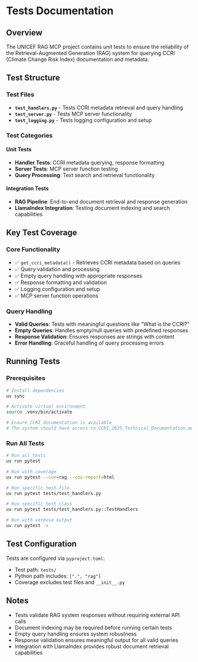 # Tests Documentation

## Overview

The UNICEF RAG MCP project contains unit tests to ensure the reliability of the Retrieval-Augmented Generation (RAG) system for querying CCRI (Climate Change Risk Index) documentation and metadata.

## Test Structure

### Test Files

- **`test_handlers.py`** - Tests CCRI metadata retrieval and query handling
- **`test_server.py`** - Tests MCP server functionality
- **`test_logging.py`** - Tests logging configuration and setup

### Test Categories

#### Unit Tests

- **Handler Tests**: CCRI metadata querying, response formatting
- **Server Tests**: MCP server function testing
- **Query Processing**: Text search and retrieval functionality

#### Integration Tests

- **RAG Pipeline**: End-to-end document retrieval and response generation
- **LlamaIndex Integration**: Testing document indexing and search capabilities

## Key Test Coverage

### Core Functionality

- ✅ `get_ccri_metadata()` - Retrieves CCRI metadata based on queries
- ✅ Query validation and processing
- ✅ Empty query handling with appropriate responses
- ✅ Response formatting and validation
- ✅ Logging configuration and setup
- ✅ MCP server function operations

### Query Handling

- **Valid Queries**: Tests with meaningful questions like "What is the CCRI?"
- **Empty Queries**: Handles empty/null queries with predefined responses
- **Response Validation**: Ensures responses are strings with content
- **Error Handling**: Graceful handling of query processing errors

## Running Tests

### Prerequisites

```bash
# Install dependencies
uv sync

# Activate virtual environment
source .venv/bin/activate

# Ensure CCRI documentation is available
# The system should have access to CCRI_2025_Technical_Documentation.md
```

### Run All Tests

```bash
# Run all tests
uv run pytest

# Run with coverage
uv run pytest --cov=rag --cov-report=html

# Run specific test file
uv run pytest tests/test_handlers.py

# Run specific test class
uv run pytest tests/test_handlers.py::TestHandlers

# Run with verbose output
uv run pytest -v
```

## Test Configuration

Tests are configured via `pyproject.toml`:

- Test path: `tests/`
- Python path includes: `[".", "rag"]`
- Coverage excludes test files and `__init__.py`

## Notes

- Tests validate RAG system responses without requiring external API calls
- Document indexing may be required before running certain tests
- Empty query handling ensures system robustness
- Response validation ensures meaningful output for all valid queries
- Integration with LlamaIndex provides robust document retrieval capabilities

